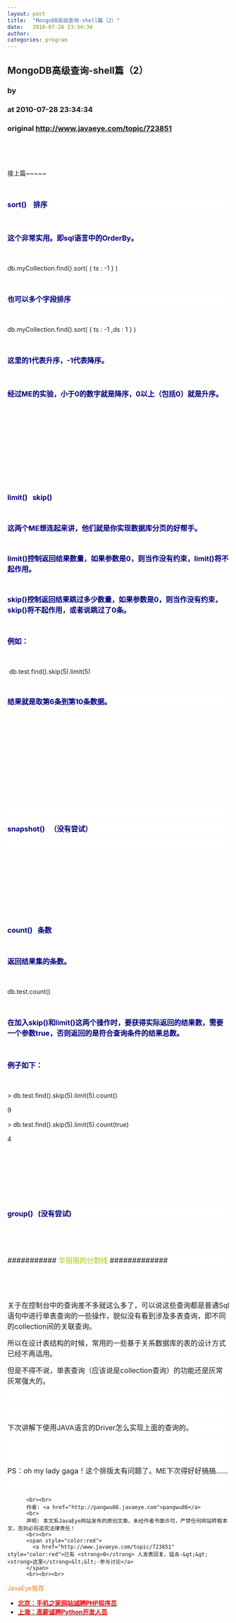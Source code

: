 ```yaml
---
layout: post
title:  "MongoDB高级查询-shell篇（2）"
date:   2010-07-28 23:34:34
author: 
categories: program
---
```


## MongoDB高级查询-shell篇（2）
### by 
### at 2010-07-28 23:34:34
### original <http://www.javaeye.com/topic/723851>

<p><span style="background-color:#ffffff"><span style="background-color:#c0c0c0"><span style="background-color:#ffffff"><br></span></span></span></p>
<p><span style="background-color:#ffffff"><span style="background-color:#c0c0c0"><span style="background-color:#ffffff"><br></span></span></span></p>
<p style="margin-top:12.0pt;margin-right:0cm;margin-bottom:6.0pt;margin-left:0cm;background:white"><span style="background-color:#ffffff"><span style="background-color:#c0c0c0"><span style="background-color:#ffffff">接上篇~~~~~</span></span></span></p>
<p style="margin-top:12.0pt;margin-right:0cm;margin-bottom:6.0pt;margin-left:0cm;background:white"> </p>
<p style="margin-top:12.0pt;text-align:left;background:white" align="left"><strong><span lang="EN-US"><span style="color:#000080"><span style="font-size:medium">sort()    </span></span></span></strong><strong><span style="color:#000080"><span style="font-size:medium">排序</span></span></strong></p>
<p style="margin-top:12.0pt;text-align:left;background:white" align="left"><span style="font-size:medium"><strong><br></strong></span></p>
<p style="margin-top:12.0pt;text-align:left;background:white" align="left"><strong><span style="color:#000080"><span style="font-size:medium">这个非常实用。即</span></span><span lang="EN-US"><span style="color:#000080"><span style="font-size:medium">sql</span></span></span><span style="color:#000080"><span style="font-size:medium">语言中的</span></span><span lang="EN-US"><span style="color:#000080"><span style="font-size:medium">OrderBy</span></span></span><span style="color:#000080"><span style="font-size:medium">。</span></span></strong></p>
<p style="margin-top:12.0pt;text-align:left;background:white" align="left"> </p>
<p style="margin-top:12.0pt;margin-right:0cm;margin-bottom:6.0pt;margin-left:0cm;text-align:left;background:white" align="left"><span lang="EN-US">db.myCollection.find().sort(
{ ts : -1 } )</span></p>
<p style="margin-top:12.0pt;margin-right:0cm;margin-bottom:6.0pt;margin-left:0cm;text-align:left;background:white" align="left"> </p>
<p style="margin-top:12.0pt;text-align:left;background:white" align="left"><strong><span style="font-size:medium"><span style="color:#000080">也可以多个字段排序</span></span></strong></p>
<p style="margin-top:12.0pt;text-align:left;background:white" align="left"> </p>
<p style="margin-top:12.0pt;margin-right:0cm;margin-bottom:6.0pt;margin-left:0cm;text-align:left;background:white" align="left"><span lang="EN-US">db.myCollection.find().sort(
{ ts : -1 ,ds : 1 } )</span></p>
<p style="margin-top:12.0pt;margin-right:0cm;margin-bottom:6.0pt;margin-left:0cm;text-align:left;background:white" align="left"> </p>
<p style="margin-top:12.0pt;text-align:left;background:white" align="left"><strong><span style="font-size:medium"><span style="color:#000080">这里的</span></span><span lang="EN-US"><span style="font-size:medium"><span style="color:#000080">1</span></span></span><span style="font-size:medium"><span style="color:#000080">代表升序，</span></span><span lang="EN-US"><span style="font-size:medium"><span style="color:#000080">-1</span></span></span><span style="font-size:medium"><span style="color:#000080">代表降序。</span></span></strong></p>
<p style="margin-top:12.0pt;text-align:left;background:white" align="left"><span style="font-size:medium"><span style="color:#000080"><br></span></span></p>
<p style="margin-top:12.0pt;text-align:left;background:white" align="left"><strong><span style="font-size:medium"><span style="color:#000080">经过</span></span><span lang="EN-US"><span style="font-size:medium"><span style="color:#000080">ME</span></span></span><span style="font-size:medium"><span style="color:#000080">的实验，小于</span></span><span lang="EN-US"><span style="font-size:medium"><span style="color:#000080">0</span></span></span><span style="font-size:medium"><span style="color:#000080">的数字就是降序，</span></span><span lang="EN-US"><span style="font-size:medium"><span style="color:#000080">0</span></span></span><span style="font-size:medium"><span style="color:#000080">以上（包括</span></span><span lang="EN-US"><span style="font-size:medium"><span style="color:#000080">0</span></span></span><span style="font-size:medium"><span style="color:#000080">）就是升序。</span></span></strong></p>
<p style="margin-top:12.0pt;text-align:left;background:white" align="left"> </p>
<p style="margin-top:12.0pt;text-align:left;background:white" align="left"><span lang="EN-US"> </span></p>
<p style="margin-top:12.0pt;text-align:left;background:white" align="left"><span lang="EN-US"> </span></p>
<p style="margin-top:12.0pt;text-align:left;background:white" align="left"> </p>
<p style="margin-top:12.0pt;text-align:left;background:white" align="left"> </p>
<p style="margin-top:12.0pt;text-align:left;background:white" align="left"> </p>
<p style="margin-top:12.0pt;text-align:left;background:white" align="left"><strong><span lang="EN-US"><span style="color:#000080"><span style="font-size:medium">limit()   skip()</span></span></span></strong></p>
<p style="margin-top:12.0pt;text-align:left;background:white" align="left"> </p>
<p style="text-align:left;background:white" align="left"><strong><span style="color:#000080"><span style="font-size:medium">这两个</span></span><span lang="EN-US"><span style="color:#000080"><span style="font-size:medium">ME</span></span></span><span style="color:#000080"><span style="font-size:medium">想连起来讲，他们就是你实现数据库分页的好帮手</span></span></strong><strong><span style="color:#000080"><span style="font-size:medium">。</span></span></strong></p>
<p style="text-align:left;background:white" align="left"> </p>
<p style="text-align:left;background:white" align="left"><strong><span lang="EN-US"><span style="color:#000080"><span style="font-size:medium">limit()</span></span></span></strong><strong><span style="color:#000080"><span style="font-size:medium">控制返回结果数量，如果参数是</span></span><span lang="EN-US"><span style="color:#000080"><span style="font-size:medium">0</span></span></span><span style="color:#000080"><span style="font-size:medium">，则当作没有约束，</span></span><span lang="EN-US"><span style="color:#000080"><span style="font-size:medium">limit()</span></span></span><span style="color:#000080"><span style="font-size:medium">将不起作用。</span></span></strong></p>
<p style="text-align:left;background:white" align="left"> </p>
<p style="text-align:left;background:white" align="left"><strong><span lang="EN-US"><span style="color:#000080"><span style="font-size:medium">skip()</span></span></span></strong><strong><span style="color:#000080"><span style="font-size:medium">控制返回结果跳过多少数量，如果参数是</span></span><span lang="EN-US"><span style="color:#000080"><span style="font-size:medium">0</span></span></span><span style="color:#000080"><span style="font-size:medium">，则当作没有约束，</span></span><span lang="EN-US"><span style="color:#000080"><span style="font-size:medium">skip()</span></span></span><span style="color:#000080"><span style="font-size:medium">将不起作用，或者说跳过了</span></span><span lang="EN-US"><span style="color:#000080"><span style="font-size:medium">0</span></span></span><span style="color:#000080"><span style="font-size:medium">条。</span></span></strong></p>
<p style="text-align:left;background:white" align="left"> </p>
<p style="margin-top:12.0pt;text-align:left;background:white" align="left"><strong><span style="color:#000080"><span style="font-size:medium">例如：</span></span></strong></p>
<p style="margin-top:12.0pt;text-align:left;background:white" align="left"> </p>
<p style="margin-top:12.0pt;margin-right:0cm;margin-bottom:6.0pt;margin-left:0cm;text-align:left;background:white" align="left"><span lang="EN-US"> db.test.find().skip(5).limit(5)</span></p>
<p style="margin-top:12.0pt;margin-right:0cm;margin-bottom:6.0pt;margin-left:0cm;text-align:left;background:white" align="left"> </p>
<p style="text-align:left;background:white" align="left"><strong><span style="font-size:medium"><span style="color:#000080">结果就是取第</span></span><span lang="EN-US"><span style="font-size:medium"><span style="color:#000080">6</span></span></span><span style="font-size:medium"><span style="color:#000080">条到第</span></span><span lang="EN-US"><span style="font-size:medium"><span style="color:#000080">10</span></span></span><span style="font-size:medium"><span style="color:#000080">条数据。</span></span></strong></p>
<p style="text-align:left;background:white" align="left"> </p>
<p style="text-align:left;background:white" align="left"> </p>
<p style="text-align:left;background:white" align="left"> </p>
<p style="text-align:left;background:white" align="left"> </p>
<p style="text-align:left;background:white" align="left"> </p>
<p style="text-align:left;background:white" align="left"> </p>
<p style="text-align:left;background:white" align="left"><span lang="EN-US"> </span></p>
<p style="text-align:left;background:white" align="left"><span lang="EN-US"><span style="color:#000080"><span style="font-size:medium"> </span></span></span></p>
<p style="text-align:left;background:white" align="left"><strong><span lang="EN-US"><span style="color:#000080"><span style="font-size:medium">snapshot()   </span></span></span></strong><strong><span style="color:#000080"><span style="font-size:medium">（没有尝试）</span></span></strong><span style="color:#000080"><span style="font-size:medium"></span></span></p>
<p style="text-align:left;background:white" align="left"><span lang="EN-US"><span style="color:#000080"><span style="font-size:medium"> </span></span></span></p>
<p style="text-align:left;background:white" align="left"><span lang="EN-US"> </span></p>
<p style="text-align:left;background:white" align="left"> </p>
<p style="text-align:left;background:white" align="left"> </p>
<p style="text-align:left;background:white" align="left"> </p>
<p style="text-align:left;background:white" align="left"><span lang="EN-US"><span style="font-size:medium"><span style="color:#000080"> </span></span></span></p>
<p style="text-align:left;background:white" align="left"><strong><span lang="EN-US"><span style="font-size:medium"><span style="color:#000080">count()   </span></span></span></strong><strong><span style="font-size:medium"><span style="color:#000080">条数</span></span></strong></p>
<p style="text-align:left;background:white" align="left"> </p>
<p style="margin-top:12.0pt;text-align:left;background:white" align="left"><strong><span style="font-size:medium"><span style="color:#000080">返回结果集的条数。</span></span></strong></p>
<p style="margin-top:12.0pt;text-align:left;background:white" align="left"> </p>
<p style="margin-top:12.0pt;margin-right:0cm;margin-bottom:6.0pt;margin-left:0cm;text-align:left;background:white" align="left"><span lang="EN-US">db.test.count()</span></p>
<p style="margin-top:12.0pt;margin-right:0cm;margin-bottom:6.0pt;margin-left:0cm;text-align:left;background:white" align="left"> </p>
<p style="margin-top:12.0pt;text-align:left;background:white" align="left"><strong><span style="font-size:medium"><span style="color:#000080">在加入</span></span><span lang="EN-US"><span style="font-size:medium"><span style="color:#000080">skip()</span></span></span><span style="font-size:medium"><span style="color:#000080">和</span></span><span lang="EN-US"><span style="font-size:medium"><span style="color:#000080">limit()</span></span></span><span style="font-size:medium"><span style="color:#000080">这两个操作时，要获得实际返回的结果数，需要一个参数</span></span><span lang="EN-US"><span style="font-size:medium"><span style="color:#000080">true</span></span></span><span style="font-size:medium"><span style="color:#000080">，否则返回的是符合查询条件的结果总数。</span></span></strong></p>
<p style="margin-top:12.0pt;text-align:left;background:white" align="left"> </p>
<p style="margin-top:12.0pt;text-align:left;background:white" align="left"><strong><span style="font-size:medium"><span style="color:#000080">例子如下：</span></span></strong></p>
<p style="margin-top:12.0pt;text-align:left;background:white" align="left"> </p>
<p style="margin-top:12.0pt;margin-right:0cm;margin-bottom:6.0pt;margin-left:0cm;text-align:left;background:white" align="left"><span lang="EN-US">&gt;
db.test.find().skip(5).limit(5).count()</span></p>
<p style="margin-top:12.0pt;margin-right:0cm;margin-bottom:6.0pt;margin-left:0cm;text-align:left;background:white" align="left"><span lang="EN-US">9</span></p>
<p style="margin-top:12.0pt;margin-right:0cm;margin-bottom:6.0pt;margin-left:0cm;text-align:left;background:white" align="left"><span lang="EN-US">&gt;
db.test.find().skip(5).limit(5).count(true)</span></p>
<p style="margin-top:12.0pt;margin-right:0cm;margin-bottom:6.0pt;margin-left:0cm;text-align:left;background:white" align="left"><span lang="EN-US">4</span></p>
<p style="margin-top:12.0pt;margin-right:0cm;margin-bottom:6.0pt;margin-left:0cm;text-align:left;background:white" align="left"><span lang="EN-US"> </span></p>
<p style="margin-top:12.0pt;margin-right:0cm;margin-bottom:6.0pt;margin-left:0cm;text-align:left;background:white" align="left"> </p>
<p style="margin-top:12.0pt;margin-right:0cm;margin-bottom:6.0pt;margin-left:0cm;text-align:left;background:white" align="left"> </p>
<p style="margin-top:12.0pt;margin-right:0cm;margin-bottom:6.0pt;margin-left:0cm;text-align:left;background:white" align="left"> </p>
<p style="margin-top:12.0pt;margin-right:0cm;margin-bottom:6.0pt;margin-left:0cm;text-align:left;background:white" align="left"><strong><span lang="EN-US"><span style="font-size:medium"><span style="color:#000080">group()   (</span></span></span></strong><strong><span style="font-size:medium"><span style="color:#000080">没有尝试</span></span><span lang="EN-US"><span style="font-size:medium"><span style="color:#000080">)</span></span></span></strong></p>
<p style="margin-top:12.0pt;margin-right:0cm;margin-bottom:6.0pt;margin-left:0cm;text-align:left;background:white" align="left"><span lang="EN-US"> </span></p>
<p style="margin-top:12.0pt;margin-right:0cm;margin-bottom:6.0pt;margin-left:0cm;text-align:left;background:white" align="left"><span lang="EN-US"> </span></p>
<p style="margin-top:12.0pt;margin-right:0cm;margin-bottom:6.0pt;margin-left:0cm;text-align:left;background:white" align="left"><span lang="EN-US"><span style="font-size:medium">########### </span></span><span style="font-size:medium"><span style="color:#99cc00">华丽丽的分割线</span></span><span lang="EN-US"><span style="font-size:medium"> #############</span></span></p>
<p style="margin-top:12.0pt;margin-right:0cm;margin-bottom:6.0pt;margin-left:0cm;text-align:left;background:white" align="left"><span lang="EN-US"> </span></p>
<p style="text-align:left;background:white" align="left"><span lang="EN-US"> </span></p>
<p style="text-align:left;background:white" align="left"><span style="font-size:medium">关于在控制台中的查询差不多就这么多了，可以说这些查询都是普通</span><span lang="EN-US"><span style="font-size:medium">Sql</span></span><span style="font-size:medium">语句中进行单表查询的一些操作，貌似没有看到涉及多表查询，即不同的</span><span lang="EN-US"><span style="font-size:medium">collection</span></span><span style="font-size:medium">间的关联查询。</span></p>
<p style="text-align:left;background:white" align="left"><span style="font-size:medium">所以在设计表结构的时候，常用的一些基于关系数据库的表的设计方式已经不再适用。</span></p>
<p style="text-align:left;background:white" align="left"><span style="font-size:medium">但是不得不说，单表查询（应该说是</span><span lang="EN-US"><span style="font-size:medium">collection</span></span><span style="font-size:medium">查询）的功能还是灰常灰常强大的。</span></p>
<p style="text-align:left;background:white" align="left"><span lang="EN-US"><span style="font-size:medium"> </span></span><span style="font-size:medium"></span></p>
<p style="text-align:left;background:white" align="left"><span lang="EN-US"><span style="font-size:medium"> </span></span><span style="font-size:medium"></span></p>
<p style="text-align:left;background:white" align="left"><span style="font-size:medium">下次讲解下使用</span><span lang="EN-US"><span style="font-size:medium">JAVA</span></span><span style="font-size:medium">语言的</span><span lang="EN-US"><span style="font-size:medium">Driver</span></span><span style="font-size:medium">怎么实现上面的查询的。</span></p>
<p style="margin:0cm;background:white"><span style="background-color:#ffffff"><span style="background-color:#c0c0c0"><span style="background-color:#ffffff"><span style="font-size:medium"><br></span></span></span></span></p>
<p style="margin:0cm;background:white"><span style="background-color:#ffffff"><span style="background-color:#c0c0c0"><span style="background-color:#ffffff"><span style="font-size:medium"><br></span></span></span></span></p>
<p style="margin:0cm;background:white"><span style="background-color:#ffffff"><span style="background-color:#c0c0c0"><span style="background-color:#ffffff"><span style="font-size:medium"><br></span></span></span></span></p>
<p style="margin:0cm;background:white"><span style="background-color:#ffffff"><span style="background-color:#c0c0c0"><span style="background-color:#ffffff"><span style="font-size:medium">PS：oh my lady gaga！这个排版太有问题了。ME下次得好好搞搞……</span></span></span></span></p>
<p style="margin:0cm;background:white"><span style="background-color:#ffffff"><span style="background-color:#c0c0c0"><span style="background-color:#ffffff"><br></span></span></span></p>
<p style="margin:0cm;background:white"> </p>
          
          <br><br>
          作者: <a href="http://pangwu86.javaeye.com">pangwu86</a> 
          <br>
          声明: 本文系JavaEye网站发布的原创文章，未经作者书面许可，严禁任何网站转载本文，否则必将追究法律责任！
          <br><br>
          <span style="color:red">
            <a href="http://www.javaeye.com/topic/723851" style="color:red">已有 <strong>0</strong> 人发表回复，猛击-&gt;&gt;<strong>这里</strong>&lt;&lt;-参与讨论</a>
          </span>
          <br><br><br>
<span style="color:#e28822">JavaEye推荐</span>
<br>
<ul><li><a href="http://www.iteye.com/clicks/269"><span style="color:red;font-weight:bold">北京：手机之家网站诚聘PHP程序员</span></a></li><li><a href="http://www.iteye.com/clicks/138"><span style="color:red;font-weight:bold">上海：高薪诚聘Python开发人员</span></a></li></ul>
<br><br><br>